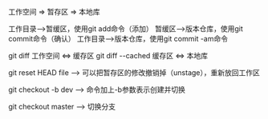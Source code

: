 工作空间 => 暂存区 => 本地库

工作目录——>暂缓区，使用git add命令（添加）
暂缓区——>版本仓库，使用git commit命令（确认）
工作目录——>版本仓库，使用git commit -am命令

git diff  工作空间 <=> 缓存区
git diff --cached 缓存区 <=> 本地库

git reset HEAD file --> 可以把暂存区的修改撤销掉（unstage），重新放回工作区

git checkout -b dev  --> 命令加上-b参数表示创建并切换

git checkout master  --> 切换分支
